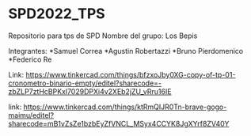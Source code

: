 # SPD2022_TPS
Repositorio para tps de SPD
Nombre del grupo: Los Bepis

Integrantes: *Samuel Correa *Agustin Robertazzi *Bruno Pierdomenico *Federico Re

Link: https://www.tinkercad.com/things/bfzxoJby0XG-copy-of-tp-01-cronometro-binario-empty/editel?sharecode=-zbZLP7ztHcBPKxl7029DPXi4v2XEb2jZU_vRru16IE

link: https://www.tinkercad.com/things/ktRmQIJR0Tn-brave-gogo-maimu/editel?sharecode=mB1vZsZe1bzbEyZfVNCL_MSyx4CCYK8JgXYrf8ZV40Y

